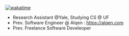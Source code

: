 [![wakatime](https://wakatime.com/badge/user/d8c6c6af-5b2d-4616-a40a-d408f6837e46.svg)](https://wakatime.com/@d8c6c6af-5b2d-4616-a40a-d408f6837e46)
- Research Assistant @Yale, Studying CS @ UF
- Prev. Software Engineer @ Alqen : https://alqen.com
- Prev. Freelance Software Develeoper

